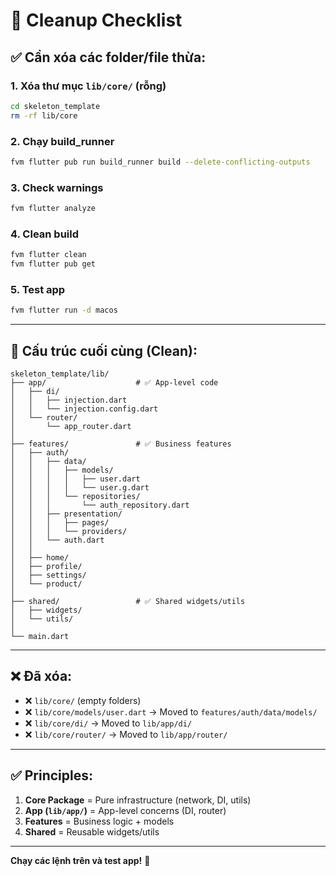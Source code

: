# 🧹 Cleanup Checklist

## ✅ Cần xóa các folder/file thừa:

### 1. Xóa thư mục `lib/core/` (rỗng)
```bash
cd skeleton_template
rm -rf lib/core
```

### 2. Chạy build_runner
```bash
fvm flutter pub run build_runner build --delete-conflicting-outputs
```

### 3. Check warnings
```bash
fvm flutter analyze
```

### 4. Clean build
```bash
fvm flutter clean
fvm flutter pub get
```

### 5. Test app
```bash
fvm flutter run -d macos
```

---

## 📁 Cấu trúc cuối cùng (Clean):

```
skeleton_template/lib/
├── app/                    # ✅ App-level code
│   ├── di/
│   │   ├── injection.dart
│   │   └── injection.config.dart
│   └── router/
│       └── app_router.dart
│
├── features/               # ✅ Business features
│   ├── auth/
│   │   ├── data/
│   │   │   ├── models/
│   │   │   │   ├── user.dart
│   │   │   │   └── user.g.dart
│   │   │   └── repositories/
│   │   │       └── auth_repository.dart
│   │   ├── presentation/
│   │   │   ├── pages/
│   │   │   └── providers/
│   │   └── auth.dart
│   │
│   ├── home/
│   ├── profile/
│   ├── settings/
│   └── product/
│
├── shared/                 # ✅ Shared widgets/utils
│   ├── widgets/
│   └── utils/
│
└── main.dart
```

---

## ❌ Đã xóa:

- ❌ `lib/core/` (empty folders)
- ❌ `lib/core/models/user.dart` → Moved to `features/auth/data/models/`
- ❌ `lib/core/di/` → Moved to `lib/app/di/`
- ❌ `lib/core/router/` → Moved to `lib/app/router/`

---

## ✅ Principles:

1. **Core Package** = Pure infrastructure (network, DI, utils)
2. **App (`lib/app/`)** = App-level concerns (DI, router)
3. **Features** = Business logic + models
4. **Shared** = Reusable widgets/utils

---

**Chạy các lệnh trên và test app!** 🚀

